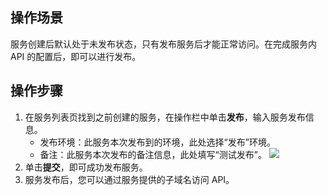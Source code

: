 ## 操作场景

服务创建后默认处于未发布状态，只有发布服务后才能正常访问。在完成服务内 API 的配置后，即可以进行发布。

## 操作步骤

1. 在服务列表页找到之前创建的服务，在操作栏中单击**发布**，输入服务发布信息。
   - 发布环境：此服务本次发布到的环境，此处选择“发布”环境。
   - 备注：此服务本次发布的备注信息，此处填写“测试发布”。
![](https://qcloudimg.tencent-cloud.cn/raw/bc401fc565852ac76f4b46e3979f3e58.png)
2. 单击**提交**，即可成功发布服务。
3. 服务发布后，您可以通过服务提供的子域名访问 API。

